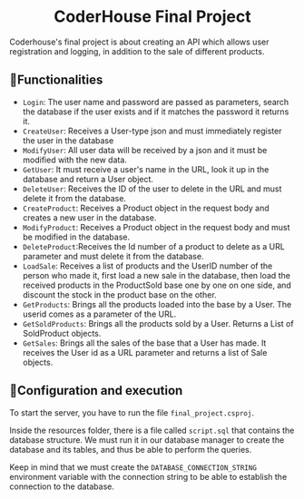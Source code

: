 <h1 align="center">CoderHouse Final Project</h1>

Coderhouse's final project is about creating an API which allows user registration and logging, in addition to the sale of different products.

## :hammer:Functionalities

- `Login`: The user name and password are passed as parameters, search the database if the user exists and if it matches the password it returns it.
- `CreateUser`: Receives a User-type json and must immediately register the user in the database
- `ModifyUser`: All user data will be received by a json and it must be modified with the new data.
- `GetUser`:  It must receive a user's name in the URL, look it up in the database and return a User object.
- `DeleteUser`: Receives the ID of the user to delete in the URL and must delete it from the database.
- `CreateProduct`: Receives a Product object in the request body and creates a new user in the database.
- `ModifyProduct`: Receives a Product object in the request body and must be modified in the database.
- `DeleteProduct`:Receives the Id number of a product to delete as a URL parameter and must delete it from the database.
- `LoadSale`: Receives a list of products and the UserID number of the person who made it, first load a new sale in the database, then load the received products in the ProductSold base one by one on one side, and discount the stock in the product base on the other.
- `GetProducts`: Brings all the products loaded into the base by a User. The userid comes as a parameter of the URL.
- `GetSoldProducts`: Brings all the products sold by a User. Returns a List of SoldProduct objects.
- `GetSales`: Brings all the sales of the base that a User has made. It receives the User id as a URL parameter and returns a list of Sale objects.

## :wrench:Configuration and execution

To start the server, you have to run the file `final_project.csproj`.

Inside the resources folder, there is a file called `script.sql` that contains the database structure. We must run it in our database manager to create the database and its tables, and thus be able to perform the queries.

Keep in mind that we must create the `DATABASE_CONNECTION_STRING` environment variable with the connection string to be able to establish the connection to the database.